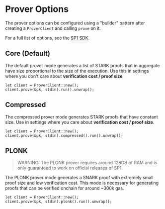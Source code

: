 # Prover Options

The prover options can be configured using a "builder" pattern after creating a `ProverClient` and 
calling `prove` on it.

For a full list of options, see the [SP1 SDK](https://github.com/succinctlabs/sp1/blob/dev/sdk/src/action.rs).

## Core (Default)

The default prover mode generates a list of STARK proofs that in aggregate have size proportional to
 the size of the execution. Use this in settings where you don't care about **verification cost / proof size**.

```rust,noplayground
let client = ProverClient::new();
client.prove(&pk, stdin).run().unwrap();
```

## Compressed

The compressed prover mode generates STARK proofs that have constant size. Use in settings where you
care about **verification cost / proof size**.

```rust,noplayground
let client = ProverClient::new();
client.prove(&pk, stdin).compressed().run().unwrap();
```

## PLONK

> WARNING: The PLONK prover requires around 128GB of RAM and is only guaranteed to work on official releases of SP1.

The PLONK prover mode generates a SNARK proof with extremely small proof size and low verification cost.
This mode is necessary for generating proofs that can be verified onchain for around ~300k gas.

```rust,noplayground
let client = ProverClient::new();
client.prove(&pk, stdin).plonk().run().unwrap();
```
